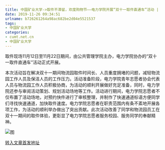```yaml
---
title: 中国矿业大学->取件不滞留，欢度购物节——电力学院开展“双十一取件直通车”活动 | cumt.net.cn
date: 2019-11-26 09:34:51
urlname: b726261264a98ac682be2d04e5521537
tags: 
- 中国矿业大学
categories:
- cumt.net.cn
- 中国矿业大学
---
```

取件现场11月12日至11月22日期间，由公共管理学院主办，电力学院协办的“双十一取件直通车”活动正式开展。

本次活动旨在解决双十一期间物流园取件时间长、人员重度拥堵的问题，减轻物流园工作人员及保洁人员的工作压力。活动准备阶段，电力学院青年志愿者协会代表人员与物流园工作人员积极协商，为活动的顺利开展做好充足准备，同时，电力学院还参与审阅活动策划、规划活动场地等工作。活动进行期间，电力学院志愿者不仅布置了活动场地，对预约快件进行了审核整理，并制作了快速通道标语方便同学们寻找快速通道，加快取件速度。电力学院志愿者在职责范围内有条不紊地开展各项工作，为活动的顺利举办做出了突出贡献。此次活动改善了同学和物流园员工在双十一期间的取件体验，更彰显了电力学院志愿者服务校园、服务同学的奉献精神。

![图](http://xwzx.cumt.edu.cn/_upload/article/images/af/0f/f2f01793488eb38065f6fb9a5d54/19b15894-2823-423e-88c1-3b97f99a2e96.jpg)

[转入文章首发地址](http://xwzx.cumt.edu.cn/69/87/c523a551303/page.htm)